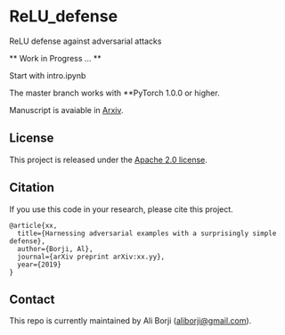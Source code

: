 # ReLU_defense
ReLU defense against adversarial attacks


** Work in Progress ... **

Start with intro.ipynb

The master branch works with **PyTorch 1.0.0 or higher.


Manuscript is avaiable in [Arxiv](https://arxiv.org/abs/xx.yy).


## License
This project is released under the [Apache 2.0 license](LICENSE).


## Citation

If you use this code in your research, please cite this project.

```
@article{xx,
  title={Harnessing adversarial examples with a surprisingly simple defense},
  author={Borji, Al},
  journal={arXiv preprint arXiv:xx.yy},
  year={2019}
}
```


## Contact

This repo is currently maintained by Ali Borji (aliborji@gmail.com).
